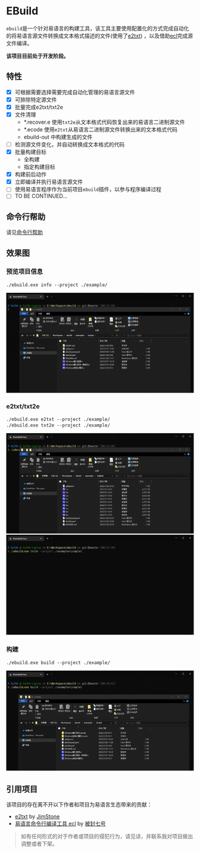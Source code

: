# EBuild

`ebuild`是一个针对易语言的构建工具，该工具主要使用配置化的方式完成自动化的将易语言源文件转换成文本格式描述的文件(使用了[e2txt](http://e2ee.jimstone.com.cn/downloads/))
，以及借助[ecl](https://bbs.125.la/forum.php?mod=viewthread&tid=14553929&highlight=ecl)完成源文件编译。

**该项目目前处于开发阶段。**

## 特性

- [x] 可根据需要选择需要完成自动化管理的易语言源文件
- [x] 可排除特定源文件
- [x] 批量完成e2txt/txt2e
- [x] 文件清理
    - *.recover.e 使用`txt2e`从文本格式代码恢复出来的易语言二进制源文件
    - *.ecode 使用`e2txt`从易语言二进制源文件转换出来的文本格式代码
    - ebuild-out 中构建生成的文件
- [ ] 检测源文件变化，并自动转换成文本格式的代码
- [x] 批量构建目标
    - 全构建
    - 指定构建目标
- [x] 构建前后动作
- [x] 立即编译并执行易语言源文件
- [ ] 使用易语言程序作为当前项目`ebuild`插件，以参与程序编译过程
- [ ] TO BE CONTINUED...

## 命令行帮助

请见[命令行帮助](./cli/)

## 效果图

### 预览项目信息

```shell
./ebuild.exe info --project ./example/
```

![查看项目信息](./imgs/info.gif)

### e2txt/txt2e

```shell
./ebuild.exe e2txt --project ./example/
./ebuild.exe txt2e --project ./example/
```

![e2txt](./imgs/e2txt.gif)
![txt2e](./imgs/txt2e.gif)

### 构建

```shell
./ebuild.exe build --project ./example/
```

![构建项目](./imgs/build.gif)

## 引用项目

该项目的存在离不开以下作者和项目为易语言生态带来的贡献：

- [e2txt](http://e2ee.jimstone.com.cn/) by [JimStone](http://e2ee.jimstone.com.cn/)
- [易语言命令行编译工具 ecl](https://bbs.125.la/forum.php?mod=viewthread&tid=14553929&highlight=ecl)
  by [被封七号](https://bbs.125.la/home.php?mod=space&uid=504218&do=thread&type=thread&view=me&from=space)

> 如有任何形式的对于作者或项目的侵犯行为，请见谅，并联系我对项目做出调整或者下架。
